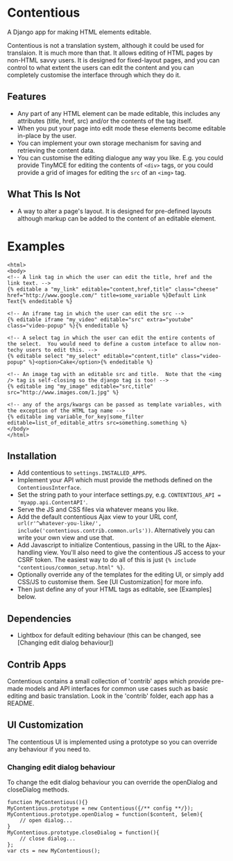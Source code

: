 # Contentious

A Django app for making HTML elements editable.

Contentious is not a translation system, although it could be used for translaion.  It is much more than that.  It allows editing of HTML pages by non-HTML savvy users.  It is designed for fixed-layout pages, and you can control to what extent the users can edit the content and you can completely customise the interface through which they do it.

## Features

* Any part of any HTML element can be made editable, this includes any attributes (title, href, src) and/or the contents of the tag itself.
* When you put your page into edit mode these elements become editable in-place by the user.
* You can implement your own storage mechanism for saving and retrieving the content data.
* You can customise the editing dialogue any way you like.  E.g. you could provide TinyMCE for editing the contents of `<div>` tags, or you could provide a grid of images for editing the `src` of an `<img>` tag.

## What This Is Not

* A way to alter a page's layout. It is designed for pre-defined layouts although markup can be added to the content of an editable element.


# Examples

```
<html>
<body>
<!-- A link tag in which the user can edit the title, href and the link text. -->
{% editable a "my_link" editable="content,href,title" class="cheese" href="http://www.google.com/" title=some_variable %}Default Link Text{% endeditable %}

<!-- An iframe tag in which the user can edit the src -->
{% editable iframe "my_video" editable="src" extra="youtube" class="video-popup" %}{% endeditable %}

<!-- A select tag in which the user can edit the entire contents of the select.  You would need to define a custom inteface to allow non-techy users to edit this. -->
{% editable select "my_select" editable="content,title" class="video-popup" %}<option>Cake</option>{% endeditable %}

<!-- An image tag with an editable src and title.  Note that the <img /> tag is self-closing so the django tag is too! -->
{% editable img "my_image" editable="src,title" src="http://www.images.com/1.jpg" %}

<!-- any of the args/kwargs can be passed as template variables, with the exception of the HTML tag name -->
{% editable img variable_for_key|some_filter editable=list_of_editable_attrs src=something.something %}
</body>
</html>
```


## Installation

* Add contentious to `settings.INSTALLED_APPS`.
* Implement your API which must provide the methods defined on the `ContentiousInterface`.
* Set the string path to your interface settings.py, e.g. `CONTENTIOUS_API = 'myapp.api.ContentAPI'`.
* Serve the JS and CSS files via whatever means you like.
* Add the default contentious Ajax view to your URL conf, ` url(r'^whatever-you-like/', include('contentious.contrib.common.urls'))`.  Alternatively you can write your own view and use that.
* Add Javascript to initialize Contentious, passing in the URL to the Ajax-handling view.  You'll also need to give the contentious JS access to your CSRF token.  The easiest way to do all of this is just `{% include "contentious/common_setup.html" %}`.
* Optionally override any of the templates for the editing UI, or simply add CSS/JS to customise them. See [UI Customization] for more info.
* Then just define any of your HTML tags as editable, see [Examples] below.

## Dependencies

* Lightbox for default editing behaviour (this can be changed, see [Changing edit dialog behaviour])

## Contrib Apps

Contentious contains a small collection of 'contrib' apps which provide pre-made models and API interfaces for common use cases such as basic editing and basic translation.  Look in the 'contrib' folder, each app has a README.

## UI Customization

The contentious UI is implemented using a prototype so you can override any behaviour if you need to.

### Changing edit dialog behaviour

To change the edit dialog behaviour you can override the openDialog and closeDialog methods.

```
function MyContentious(){}
MyContentious.prototype = new Contentious({/** config **/});
MyContentious.prototype.openDialog = function($content, $elem){
	// open dialog...
}
MyContentious.prototype.closeDialog = function(){
	// close dialog...
};
var cts = new MyContentious();
```

